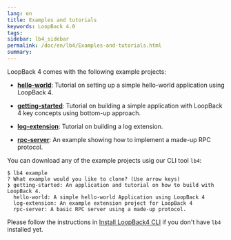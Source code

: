 ```yaml
---
lang: en
title: Examples and tutorials
keywords: LoopBack 4.0
tags:
sidebar: lb4_sidebar
permalink: /doc/en/lb4/Examples-and-tutorials.html
summary:
---
```


LoopBack 4 comes with the following example projects:

- **[hello-world](https://github.com/strongloop/loopback-next/tree/master/packages/example-hello-world)**:
  Tutorial on setting up a simple hello-world application using LoopBack 4.

- **[getting-started](https://github.com/strongloop/loopback-next/tree/master/packages/example-getting-started)**:
  Tutorial on building a simple application with LoopBack 4 key concepts using
  bottom-up approach.

- **[log-extension](https://github.com/strongloop/loopback-next/tree/master/packages/example-log-extension)**:
  Tutorial on building a log extension.

- **[rpc-server](https://github.com/strongloop/loopback-next/tree/master/packages/example-rpc-server)**:
  An example showing how to implement a made-up RPC protocol.

You can download any of the example projects usig our CLI tool `lb4`:


```
$ lb4 example
? What example would you like to clone? (Use arrow keys)
❯ getting-started: An application and tutorial on how to build with LoopBack 4.
  hello-world: A simple hello-world Application using LoopBack 4
  log-extension: An example extension project for LoopBack 4
  rpc-server: A basic RPC server using a made-up protocol.
```

Please follow the instructions in [Install LoopBack4 CLI](Getting-started.md#install-loopback-4-cli) if you don't have `lb4` installed yet.
